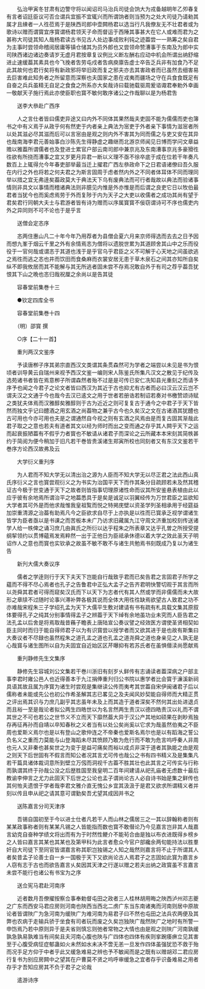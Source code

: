 <!-- { "loadSidebar": true } -->
　　弘治甲寅冬甘肃有边警守将以闻诏司马治兵司徒会饷大为戎备越眀年乙夘春复有言者诏廷臣议可否佥谓兵宜振不宜辄兴而所谓饷者则当预为之处大司徒乃请勑其属才且綀者一人徃莅焉于是陕西司郎中壶闗杨君以选当行凡我僚友无不壮君者或为歌诗以赠而谓寳宜序寳谓杨君领天子命而督运于西陲其事甚大在它人或难而君为之甚称大司徒其知人哉杨君读古书见古人处边事成败利钝之迹葢尝一一熟筹之矣自君为主事时尝领命稽阅居庸等镇仓储其为员外郎也又尝领命赞漕事于东南及为郎中实司陕西诸边诸边奏请岁无虚月君按章复议例比义断左酬右应动中机会所谓出纳舒缩进止速缓葢其素具也今飞挽者吿劳屯戍者吿病庾廪告虚士卒告乏兵非有加食乃不足此其故何也君行矣将有新政邪将举旧政而复之邪夫亦去其害政者而已虽然去细害易去巨害难此知务者之所留意而深察也夫国家之患在戎夷而疆场之守在兵食食既足有自奋之兵兵虽精无自足之食食之所系亦大矣哉诗曰载驰载驱周爰谘诹君奉勅外幸画一敬献天子施行焉此亦使臣职也寳不敏何敢序诸公之作哉聊以是为杨君吿

　　送李大叅赴广西序

　　人之言仕者皆曰儒吏异途又曰内外不同体其果然哉夫吏固不能为儒儒而吏也簿书之中有义焉于从政乎何有然吏于内者亲上典法为宻吏于外者亲下事情为滋宻者所以处其滋必尽其滋而后可以言宻由是观之则内外不害其为同而儒之与吏又安在其异也哉南海李君元善始事白沙陈先生得静虚之趣继而北游京师闻见日博而学问文章益赡以雅葢所谓儒者也及登进士累官户部云南司郎中兼京兆及东南漕事京兆多豪猾徃徃欲有所挠而漕事之宜又岁更月异君一断以义理不亟不徐卒底于成在位若干年奏凡数百上上辄得允今年春吏部举最当迁上擢君广西左叅政命下之日君语诸僚曰吾久服在内行之外也将若之何夫君之为斯言固周于虑者然内外之不同者体耳体不同而理同举以措之宜无弗逹矣葢政莫大于典法天下乌有废典法而可行者哉故以典法而验诸事情则非具文以事情而稽诸典法则非臆见内惟是外亦惟是而后谓之良吏它日以牧伯最君者当犹今也而奚虑焉劳于外而复陟于内为天子之大吏以收儒者之成功其尚有望于君矣君行同朝大夫士与君游者皆有诗为赠而以序属寳寳不佞窃谓诗可不序也儒吏内外之异同则不可不论也于是乎言

　　送僧会定忞序

　　忞两住惠山凡二十年今年乃用荐者为县僧会夏六月来京师得选而去去之日予因而想九峯于烟云千里之外有余情焉忞为僧将以遗脱世累为其道顾舍其山中之乐而役役于一官何哉或谓忞于其道也浅于是乎官乌乎君臣之义不可解于心天地之间虽欲逃之焉徃而逃之忞也井而饮田而食桑麻而衣裳安居无患于草木泉石之间其亦知所自矣纵不即我攸居而其不能解与其无所逃者固未尝不存焉况敢自外于有司之荐乎葢吾犹恨其下山之晩也忞归哉祝厘之余尚以是告其徒

　　容春堂前集巻十三

　　●钦定四库全书

　　容春堂前集巻十四

　　（明）邵寳 撰

　　○序【二十一首】

　　重刋两汉文鉴序

　　予读唐栁子序其弟宗直西汉文类谓其条贯森然可为学者之端尝以未见是书为恨顷者训导黄云自瑞州来视予西汉文鉴一编则宋人陈鉴氏所集凡汉文之散见于纪传及选苑诸书者皆在焉意栁子所谓森然者殆不过是是可传已安仁冼知县光重刻之而请予序予也闻之今君子之论文者皆曰西汉为其近于古也抑尤有古者而必曰汉云汉云岂不谓夫汉之文通于今也哉今去汉已逺文之用于世者若册诰若制诏若奏对书檄赞颂诗赋之类犹夫体焉而汉雅醇矣雅醇则于古为近近之则可复复古于通今之中君子于天下皆然而独文乎记曰醴酒之用玄酒之尚葢物之兼乎古今也久矣汉之文在古诸酒其犹醴也古可用也今亦可用也夫是之谓通然自今视之则有玄酒之风焉由是而复古固其渐哉此君子取之之意也若夫有道者其文以经为师时而出之变而通之存乎其人闗乎天下之运而起衰振陋葢有不假乎力者寳也不敏请从诸君子而深论之云所藏本本宋刻其简帙甚约于简阅为便今稍加于旧凡若干巻皆贵溪诸生郑寅所校也同刻者又有东汉文鉴若干巻序方论西汉故弗及云

　　大学衍义重刋序

　　为人君而不知大学无以清出治之源为人臣而不知大学无以尽正君之法此西山真氏序衍义之言也寳尝观衍义之为书实为治国平天下而作其条分目疏顾若未及然其稽证古今极于世变通于天下之故者则皆指事切理原诸性命而议其所安鉴悬表植由此以应乎彼有余地焉所谓治平之地葢悉具于是矣是诚足以羽翼经传为万世君臣之监欲知大学者其可外是而他求哉惟我皇祖覧而悦之特掲庑壁以资圣学列圣相承用于经筵益加崇重清源之治葢有助焉凡今之臣欲求自尽于上亦执是以徃而已寳承乏视学谓诸生皆学为臣者亟以是书课之而苦板本未广乃访求旧藏属九江守周文济重加校刻传送诸学人给一帙俾之诵习庶几由眞氏之所衍以达乎程朱之所表章又达乎孔曽之所授受提纲挈领约以贯博藴焉发焉粹然一出于正他日为臣祗承休德以着大学之效此圣天子明诏作人之意也而寳也实钦承之故虽不敏不敢不与诸生共勉焉书刻既成乃复以为诸生告

　　新刋大儒大奏议序

　　儒者之学逹则行于天下夫天下岂能自行哉致乎君而已矣告君之言固君子所学之藴而不得不尽心焉者也孔子之告鲁君中正弘大孟子之告齐君明快警切观于其言而所以尧舜其君者可得而窥矣汉氏而下以天下为志者代有其人然或学而非儒儒而未大故形之章牍不过随时论事兴滞补弊各极其说而全体大用徃徃缺焉欲望古人致君之功不亦难哉宋程朱三子学绍孔孟为天下大儒平生敷对建请有书有疏有札具载文集其原叙体要得孔子之纯其分别事情得孟子之辨葢于天下绰有余地虽功业未究而人臣告君之法孔孟以后舍是将焉取哉昔蘓子瞻表上唐陆宣公奏议譬之经效医方谓使圣贤相契如臣主同时而归于能自得师君子以为有识寳尝以授学者而又欲其进于是也故有斯集曰大奏议者不尽録也虽然程朱之道孔孟之道也孔孟之道尧舜之道也身亲见之人孰无是心哉寳与诸生图所以自为夫固宜自近始区区芹曝抑有若苏氏者在虽惧僣渎尚愿献焉

　　重刋静修先生文集序

　　静修先生容城刘公文集若干巻川浙旧有刻岁乆鲜传有志诵读者葢深病之户部主事李君时雍公邑人也近得善本于九江捐俸重刋归公书院以惠学者比会寳于濓溪新祠具语其故且属为序寳为诸生时尝观是集继读公传而夷考其世葢自宋伊闽诸君子后以儒称者未能或先公也初公作希圣解其志已畧见之及夫闻风妙契能自得师而大精正贯之评出焉其识与力庶几副乎其志虽年未及上而其造于道者深矣不然何其出处进退贞而且裕一至是哉论者拟公两生四皓世以为名言然两生责汉以德四皓责汉以礼而不谓其世之不可也若公之世节义不立而天下靡然葢大异于汉公产其地如硕果在剥眇焉独存再征再孙而自靖以卒知春秋之义者当有以处公矣尚奚以它求为哉虽然伯夷之不臣周也爱斯义焉尔也是以有登山之歌仲连之不帝秦也爱斯名焉尔也是以有蹈海之誓公负名义之重而力莫能与山登海蹈未尽其愤顾乃敢为危行而不敢为危言呜呼秦人非周也元人又非秦也甚矣世之为变于是益可痛矣而裕以成贞非深于道者其孰能之由是观之则天下后世固有不假言而知公者况其言尤可传也哉公之书有四书精义及是集集凡若干篇具诸体裁词意所到壁立万仭而洞视千古葢不胜其壮也此其言之可传实与行称而孰谓其终于孙哉公没之后歴胜国至我皇明二百年间建请从祀孔庙者无虑数十最后教谕李伸言之尤力此固天下后世之公论也孟子谓尚论古人必自诗书始是集之鲜传也其何恠夫遗恨于学者哉李君文雅介直无愧公乡宜其汲汲于是君又欲求所谓精义者并刻以传且申从祀之请其意可谓勤矣吾尤望其成因并书之

　　送陈嘉言分司天津序

　　吾锡自国初至于今以进士仕者凡若干人而山林之儒居三之一其以辞翰称者则有某某政事称者则有某某凡锡之人皆能指而数也寳不敢僣论乃今见嘉言岂非其人哉嘉言幼克自奋种学绩文将出而有为于时然性鲠介不能茍合由是独以布衣进既得乡榜乡之人皆曰嘉言其某也其某也及第甲科为此言者愈众今官户部纔余两旬能持法以胜羣奸自大司徒下至同官皆谓嘉言称其职岂独锡之人知之哉然则嘉言将不止于所谓其人者矣昔孟子论善士自一乡一国极于天下又欲尚论古人焉君子之志固如此寳为嘉言乡人窃有志于古也而欲告嘉言乆矣因其天津之行遂以赠之若夫出纳之政寳虽不言嘉言未尝不能行也诸公有书宝为之序

　　送佥宪马君赴河南序

　　近者数月吾僚擢按察佥事奉勅督屯田之政者三人桂林胡用晦之陜西泸州邓志夔之广东而西安马君应房则河南也陜西当西北二虏广东当东南诸夷而河南则居中原故论者皆谓陜广为急河南为缓陜广为难河南为易君子曰不然也屯田之法兵农两便及其弊也农病于走输兵骄于坐食有司者玩而废之久矣岂独陜广哉然陜广之地时有所警一申饬焉乃若中原则异于是夫省则慎忘则弛者常物之大情也由是观之则陜广河南孰缓孰急孰易孰难当有间矣且夫河南心腹也陜与广四体也四体有疾则挛踠痿痹立见其害至于心腹受病怔症郁蛊如火未然如水未决不啻无恙一旦发作四体虽强犹恐不救于殆而况手足方仰于中者乎此又缓急难易之辨也予不敏闻而是之既有以赠胡邓二君应房行复书为别应房闗中之望其在户曹莫不贤之呜呼审缓急之宜者存乎识备难易之用者存乎才吾知应房其不负于君子之论哉

　　逺游诗序

